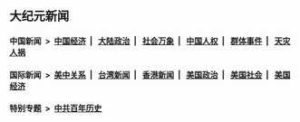 ## 大纪元新闻

#### 中国新闻 &nbsp;>&nbsp; [中国经济](indexes/ncid283/README.md?07160445) &nbsp;| &nbsp; [大陆政治](indexes/ncid277/README.md?07160445) &nbsp;| &nbsp; [社会万象](indexes/ncid282/README.md?07160445) &nbsp;| &nbsp; [中国人权](indexes/ncid278/README.md?07160445) &nbsp;| &nbsp; [群体事件](indexes/ncid279/README.md?07160445) &nbsp;| &nbsp; [天灾人祸](indexes/ncid280/README.md?07160445)

#### 国际新闻 &nbsp;>&nbsp; [美中关系](indexes/nf1412576/README.md?07160445) &nbsp;| &nbsp; [台湾新闻](indexes/ncid1349361/README.md?07160445) &nbsp;| &nbsp; [香港新闻](indexes/ncid1349362/README.md?07160445) &nbsp;| &nbsp; [美国政治](indexes/ncid1078159/README.md?07160445) &nbsp;| &nbsp; [美国社会](indexes/ncid1078160/README.md?07160445) &nbsp;| &nbsp; [美国经济](indexes/ncid1078158/README.md?07160445)

#### 特别专题 &nbsp;>&nbsp; [中共百年历史](https://github.com/epoch-news/epoch-special/blob/master/README.md?07160445)  
